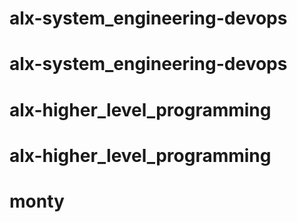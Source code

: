 # alx-system_engineering-devops
# alx-system_engineering-devops
# alx-higher_level_programming
# alx-higher_level_programming
# monty
